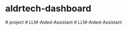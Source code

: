 # aldrtech-dashboard

#   p r o j e c t  
 #   L L M - A i d e d - A s s i s t a n t  
 #   L L M - A i d e d - A s s i s t a n t  
 